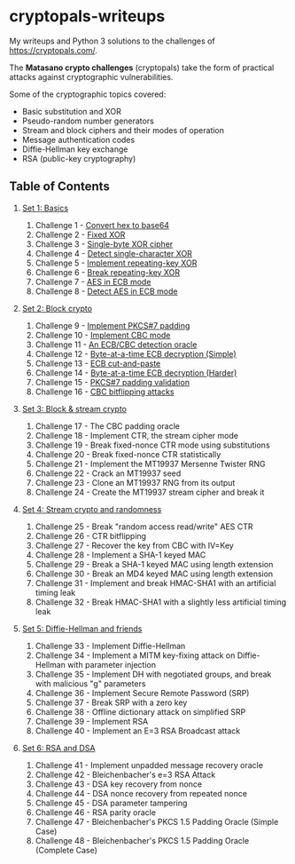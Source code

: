 
# cryptopals-writeups

My writeups and Python 3 solutions to the challenges of https://cryptopals.com/.

The **Matasano crypto challenges** (cryptopals) take the form of practical attacks against cryptographic vulnerabilities. 

Some of the cryptographic topics covered:

- Basic substitution and XOR
- Pseudo-random number generators
- Stream and  block ciphers and their modes of operation
- Message authentication codes
- Diffie-Hellman key exchange
- RSA (public-key cryptography)

## Table of Contents
1. [Set 1: Basics](Set1_Basics)
	1. Challenge 1 - [Convert hex to base64](Set1_Basics#challenge-1---convert-hex-to-base64)
	2. Challenge 2 - [Fixed XOR](Set1_Basics#challenge-2---fixed-xor)
	3. Challenge 3 - [Single-byte XOR cipher](Set1_Basics#challenge-3---single-byte-xor-cipher)
	4. Challenge 4 - [Detect single-character XOR](Set1_Basics#challenge-4---detect-single-character-xor)
	5. Challenge 5 - [Implement repeating-key XOR](Set1_Basics#challenge-5---implement-repeating-key-xor)
	6. Challenge 6 - [Break repeating-key XOR](Set1_Basics#challenge-6---break-repeating-key-xor)
	7. Challenge 7 - [AES in ECB mode](Set1_Basics#challenge-7---aes-in-ecb-mode)
	8. Challenge 8 - [Detect AES in ECB mode](Set1_Basics#challenge-8---detect-aes-in-ecb-mode)

2. [Set 2: Block crypto](Set2_Block_crypto)
	1. Challenge 9 - [Implement PKCS#7 padding](Set2_Block_crypto#challenge-9---implement-pkcs7-padding)
	2. Challenge 10 - [Implement CBC mode](Set2_Block_crypto#challenge-10---implement-cbc-mode)
	3. Challenge 11 - [An ECB/CBC detection oracle](Set2_Block_crypto#challenge-11---an-ecbcbc-detection-oracle)
	4. Challenge 12 - [Byte-at-a-time ECB decryption (Simple)](Set2_Block_crypto#challenge-12---byte-at-a-time-ecb-decryption-simple)
	5. Challenge 13 - [ECB cut-and-paste](Set2_Block_crypto#challenge-13---ecb-cut-and-paste)
	6. Challenge 14 - [Byte-at-a-time ECB decryption (Harder)](Set2_Block_crypto#challenge-14---byte-at-a-time-ecb-decryption-harder)
	7. Challenge 15 - [PKCS#7 padding validation](Set2_Block_crypto#challenge-15---pkcs7-padding-validation)
	8. Challenge 16 - [CBC bitflipping attacks](Set2_Block_crypto#challenge-16---cbc-bitflipping-attacks)

3. [Set 3: Block & stream crypto](Set3_Block_and_stream_crypto)
	1. Challenge 17 - The CBC padding oracle
	2. Challenge 18 - Implement CTR, the stream cipher mode
	3. Challenge 19 - Break fixed-nonce CTR mode using substitutions
	4. Challenge 20 - Break fixed-nonce CTR statistically
	5. Challenge 21 - Implement the MT19937 Mersenne Twister RNG
	6. Challenge 22 - Crack an MT19937 seed
	7. Challenge 23 - Clone an MT19937 RNG from its output
	8. Challenge 24 - Create the MT19937 stream cipher and break it

4. [Set 4: Stream crypto and randomness](Set4_Stream_crypto_and_randomness)
	1. Challenge 25 - Break "random access read/write" AES CTR
	2. Challenge 26 - CTR bitflipping
	3. Challenge 27 - Recover the key from CBC with IV=Key
	4. Challenge 28 - Implement a SHA-1 keyed MAC
	5. Challenge 29 - Break a SHA-1 keyed MAC using length extension
	6. Challenge 30 - Break an MD4 keyed MAC using length extension
	7. Challenge 31 - Implement and break HMAC-SHA1 with an artificial timing leak
	8. Challenge 32 - Break HMAC-SHA1 with a slightly less artificial timing leak

5. [Set 5: Diffie-Hellman and friends](Set5_Diffie-Hellman_and_friends)
	1. Challenge 33 - Implement Diffie-Hellman
	2. Challenge 34 - Implement a MITM key-fixing attack on Diffie-Hellman with parameter injection
	3. Challenge 35 - Implement DH with negotiated groups, and break with malicious "g" parameters
	4. Challenge 36 - Implement Secure Remote Password (SRP)
	5. Challenge 37 - Break SRP with a zero key
	6. Challenge 38 - Offline dictionary attack on simplified SRP
	7. Challenge 39 - Implement RSA
	8. Challenge 40 - Implement an E=3 RSA Broadcast attack


6. [Set 6: RSA and DSA](Set6_RSA_and_DSA)
	1. Challenge 41 - Implement unpadded message recovery oracle
	2. Challenge 42 - Bleichenbacher's e=3 RSA Attack
	3. Challenge 43 - DSA key recovery from nonce
	4. Challenge 44 - DSA nonce recovery from repeated nonce
	5. Challenge 45 - DSA parameter tampering
	6. Challenge 46 - RSA parity oracle
	7. Challenge 47 - Bleichenbacher's PKCS 1.5 Padding Oracle (Simple Case)
	8. Challenge 48 - Bleichenbacher's PKCS 1.5 Padding Oracle (Complete Case)
